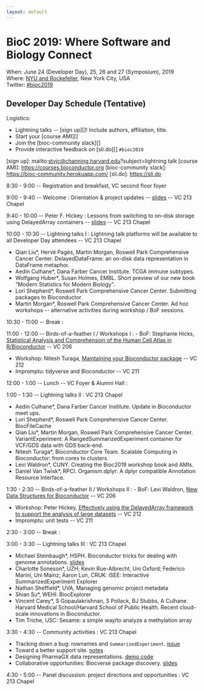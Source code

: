 ```yaml
---
layout: default
---
```

# BioC 2019: Where Software and Biology Connect

When: June 24 (Developer Day), 25, 26 and 27 (Symposium), 2019 <br />
Where: [NYU and Rockefeller][venue], New York City, USA<br />
Twitter: [#bioc2019][tweet]

[tweet]: https://twitter.com/hashtag/bioc2019?f=tweets
[venue]: ./travel-accommodations

## Developer Day Schedule (Tentative)

Logistics:

- Lightning talks -- [sign up][]! Include authors, affiliation, title.
- Start your [course AMI][]
- Join the [bioc-community slack][]
- Provide interactive feedback on [sli.do][] `#bioc2019`

[sign up]: mailto:stvjc@channing.harvard.edu?subject=lightning talk
[course AMI]: https://courses.bioconductor.org
[bioc-community slack]: https://bioc-community.herokuapp.com/
[sli.do]: https://sli.do

8:30 - 9:00 -- Registration and breakfast, VC second floor foyer

9:00 - 9:40 -- Welcome 
: Orientation & project updates -- [slides][1] -- VC 213 Chapel

9:40 - 10:00 -- Peter F. Hickey
: Lessons from switching to on-disk storage using DelayedArray
  containers  -- [slides][2] -- VC 213 Chapel

10:00 - 10:30 -- Lightning talks I
: Lightning talk platforms will be available to all
  Developer Day attendees -- VC 213 Chapel

  - Qian Liu\*, Hervé Pagès, Martin Morgan, Roswell Park Comprehensive
    Cancer Center. DelayedDataFrame: an on-disk data representation in
    DataFrame metaphor.
  - Aedin Culhane\*, Dana Farber Cancer Institute. TCGA immune
    subtypes.
  - Wolfgang Huber\*, Susan Holmes, EMBL. Short preview of our new
    book "Modern Statistics for Modern Biology".
  - Lori Shepherd\*, Roswell Park Comprehensive Cancer
    Center. Submitting packages to Bioconductor
  - Martin Morgan\*, Roswell Park Comprehensive Cancer Center. Ad hoc
    workshops -- alternative activities during workshop / BoF
    sessions.

10:30 - 11:00 -- Break
: 

11:00 - 12:00 -- Birds-of-a-feather I / Workshops I
: - BoF: Stephanie Hicks, [Statistical Analysis and Comprehension of
    the Human Cell Atlas in R/Bioconductor][hca] -- VC 206
  - Workshop: Nitesh Turaga,
    [Maintaining your Bioconductor package][510] -- VC 212
  - Impromptu: tidyverse and _Bioconductor_ -- VC 211

<!--
  - A first package
  - The package review process -- common sins
  - Emerging methods in...
-->

12:00 - 1:00 -- Lunch -- VC Foyer & Alumni Hall
: 

1:00 - 1:30 -- Lightning talks II
: VC 213 Chapel

  - Aedin Culhane\*, Dana Farber Cancer Institute. Update in Bioconductor meet ups.
  - Lori Shepherd\*, Roswell Park Comprehensive Cancer Center. BiocFileCache
  - Qian Liu\*, Martin Morgan, Roswell Park Comprehensive Cancer
    Center. VariantExperiment: A RangedSummarizedExperiment container
    for VCF/GDS data with GDS back-end.
  - Nitesh Turaga\*, Bioconductor Core Team. Scalable Computing in
    Bioconductor: from cores to clusters.
  - Levi Waldron\*, CUNY. Creating the Bioc2019 workshop book and AMIs.
  - Daniel Van Twisk\*, RPCI. Organism.dplyr: A dplyr compatible
    Annotation Resource Interface.
 
1:30 - 2:30 -- Birds-of-a-feather II / Workshops II
: - BoF: Levi Waldron, [New Data Structures for Bioconductor][structures] -- VC
    206
  - Workshop: Peter Hickey,
    [Effectively using the DelayedArray framework to support the analysis of large datasets][500] -- VC 212
  - Impromptu: unit tests -- VC 211

2:30 - 3:00 -- Break
: 

3:00 - 3:30 -- Lightning talks III
: VC 213 Chapel

  - Michael Steinbaugh\*, HSPH. Bioconductor tricks for dealing with
    genome annotations. [slides][3.1]
  - Charlotte Soneson\*, UZH; Kevin Rue-Albrecht, Uni Oxford; Federico
    Marini, Uni Mainz; Aaron Lun, CRUK: iSEE: Interactive
    SummarizedExperiment Explorer
  - Nathan Sheffield\*, UVA, Managing genomic project metadata
  - Shian Su\*, WEHI: BiocExplorer
  - Vincent Carey*, S Gopaulakrishnan, S Pollack, BJ Stubbs, A
    Culhane. Harvard Medical School/Harvard School of Public
    Health. Recent cloud-scale innovations in Bioconductor.
  - Tim Triche, USC: Sesame: a simple way/to analyze a methylation
    array

[3.1]: https://github.com/steinbaugh/presentations/raw/master/2018-07-25/bioc2018.pdf

3:30 - 4:30 -- Community activities
: VC 213 Chapel

  + Tracking down a bug: rownames and `SummarizedExperiment`. [issue][4.1]
  + Toward a better support site. [notes][4.2]
  + Designing PharmaGX data representations. [demo code][4.3]
  + Collaborative opportunities: Biocverse package discovery. [slides][4.4]

[4.1]: https://github.com/Bioconductor/SummarizedExperiment/issues/13
[4.2]: https://docs.google.com/document/d/1TPKn5sdBLrSuMEiXtdAyGipd7p2XNXghbHGYzmH_Xpk/edit?usp=sharing
[4.3]: https://github.com/bhklab/longArray
[4.4]: https://docs.google.com/presentation/d/1_SkOfeLT7j7wdQCwxfwmuChjuB7wtW-2evrbYKMWnIg/edit#slide=id.p

4:30 - 5:00 -- Panel discussion: project directions and opportunities
: VC 213 Chapel

[hca]: https://github.com/Bioconductor/BioC2018/issues/5
[structures]: https://github.com/Bioconductor/BioC2018/issues/8

[1]: https://docs.google.com/presentation/d/1QamlkH7H6B9hY8iCtDBA1qr7qSPXKc_y5ze2dH67C5s/edit?usp=sharing
[2]: https://docs.google.com/presentation/d/1MsmcvCZz_k-0Xw0GEai0x61_-D1YzefnBB84zT3hnpQ/edit?usp=sharing
[500]: http://bioconductor.github.io/BiocWorkshops/effectively-using-the-delayedarray-framework-to-support-the-analysis-of-large-datasets.html
[510]: http://bioconductor.github.io/BiocWorkshops/maintaining-your-bioconductor-package.html
